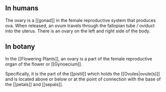 ## In humans
The ovary is a [[gonad]] in the female reproductive system that produces ova. When released, an ovum travels through the fallopian tube / oviduct into the uterus. There is an ovary on the left and right side of the body.
## In botany
In the [[Flowering Plants]], an ovary is a part of the female reproductive organ of the flower or [[Gynoecium]].

Specifically, it is the part of the [[pistil]] which holds the [[Ovules|ovule(s)]] and is located above or below or at the point of connection with the base of the [[petals]] and [[sepals]]. 